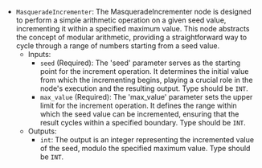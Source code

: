 - `MasqueradeIncrementer`: The MasqueradeIncrementer node is designed to perform a simple arithmetic operation on a given seed value, incrementing it within a specified maximum value. This node abstracts the concept of modular arithmetic, providing a straightforward way to cycle through a range of numbers starting from a seed value.
    - Inputs:
        - `seed` (Required): The 'seed' parameter serves as the starting point for the increment operation. It determines the initial value from which the incrementing begins, playing a crucial role in the node's execution and the resulting output. Type should be `INT`.
        - `max_value` (Required): The 'max_value' parameter sets the upper limit for the increment operation. It defines the range within which the seed value can be incremented, ensuring that the result cycles within a specified boundary. Type should be `INT`.
    - Outputs:
        - `int`: The output is an integer representing the incremented value of the seed, modulo the specified maximum value. Type should be `INT`.
